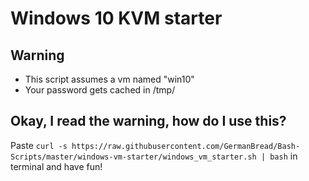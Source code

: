 # Windows 10 KVM starter

## Warning

* This script assumes a vm named "win10"
* Your password gets cached in /tmp/

## Okay, I read the warning, how do I use this?

Paste `curl -s https://raw.githubusercontent.com/GermanBread/Bash-Scripts/master/windows-vm-starter/windows_vm_starter.sh | bash` in terminal and have fun!
